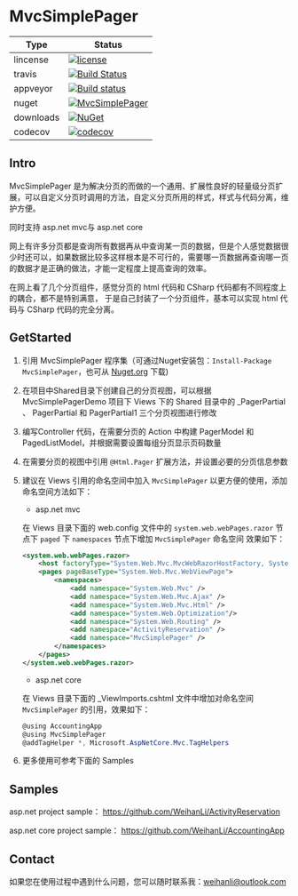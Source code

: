 # MvcSimplePager

 Type  | Status 
------ | ------------ 
lincense | [![license](https://img.shields.io/github/license/WeihanLi/MvcSimplePager.svg)](https://github.com/WeihanLi/MvcSimplePager) |
travis | [![Build Status](https://travis-ci.org/WeihanLi/MvcSimplePager.svg?branch=netstandard)](https://travis-ci.org/WeihanLi/MvcSimplePager) | 
appveyor | [![Build status](https://ci.appveyor.com/api/projects/status/f3oagcolf02ttyfe?svg=true)](https://ci.appveyor.com/project/WeihanLi/mvcsimplepager) |
nuget | [![MvcSimplePager](https://img.shields.io/nuget/v/mvcsimplepager.svg)](http://www.nuget.org/packages/MvcSimplePager/) |
downloads | [![NuGet](https://img.shields.io/nuget/dt/MvcSimplePager.svg)](http://www.nuget.org/packages/MvcSimplePager/)
codecov | [![codecov](https://codecov.io/gh/WeihanLi/MvcSimplePager/branch/master/graph/badge.svg)](https://codecov.io/gh/WeihanLi/MvcSimplePager) |

## Intro
MvcSimplePager 是为解决分页的而做的一个通用、扩展性良好的轻量级分页扩展，可以自定义分页时调用的方法，自定义分页所用的样式，样式与代码分离，维护方便。

同时支持 asp.net mvc与 asp.net core

网上有许多分页都是查询所有数据再从中查询某一页的数据，但是个人感觉数据很少时还可以，如果数据比较多这样根本是不可行的，需要哪一页数据再查询哪一页的数据才是正确的做法，才能一定程度上提高查询的效率。

在网上看了几个分页组件，感觉分页的 html 代码和 CSharp 代码都有不同程度上的耦合，都不是特别满意， 于是自己封装了一个分页组件，基本可以实现 html 代码与 CSharp 代码的完全分离。

## GetStarted
1. 引用 MvcSimplePager 程序集（可通过Nuget安装包：`Install-Package MvcSimplePager`，也可从 [Nuget.org](http://www.nuget.org/packages/MvcSimplePager/) 下载)
1. 在项目中Shared目录下创建自己的分页视图，可以根据 MvcSimplePagerDemo 项目下 Views 下的 Shared 目录中的 _PagerPartial 、 PagerPartial 和 PagerPartial1 三个分页视图进行修改
1. 编写Controller 代码，在需要分页的 Action 中构建 PagerModel 和 PagedListModel，并根据需要设置每组分页显示页码数量
1. 在需要分页的视图中引用 `@Html.Pager` 扩展方法，并设置必要的分页信息参数
1. 建议在 Views 引用的命名空间中加入 `MvcSimplePager` 以更方便的使用，添加命名空间方法如下：

    - asp.net mvc

    在 Views 目录下面的 web.config 文件中的 `system.web.webPages.razor` 节点下 `paged` 下 `namespaces` 节点下增加 `MvcSimplePager` 命名空间
    效果如下：

    ``` xml
    <system.web.webPages.razor>
        <host factoryType="System.Web.Mvc.MvcWebRazorHostFactory, System.Web.Mvc, Version=5.2.3.0, Culture=neutral, PublicKeyToken=31BF3856AD364E35" />
        <pages pageBaseType="System.Web.Mvc.WebViewPage">
            <namespaces>
                <add namespace="System.Web.Mvc" />
                <add namespace="System.Web.Mvc.Ajax" />
                <add namespace="System.Web.Mvc.Html" />
                <add namespace="System.Web.Optimization"/>
                <add namespace="System.Web.Routing" />
                <add namespace="ActivityReservation" />
                <add namespace="MvcSimplePager" />
            </namespaces>
        </pages>
    </system.web.webPages.razor>
    ```

    - asp.net core

    在 Views 目录下面的 _ViewImports.cshtml 文件中增加对命名空间 `MvcSimplePager` 的引用，效果如下：

    ``` csharp
    @using AccountingApp
    @using MvcSimplePager
    @addTagHelper *, Microsoft.AspNetCore.Mvc.TagHelpers
    ```
1. 更多使用可参考下面的 Samples

## Samples
asp.net project sample：
<https://github.com/WeihanLi/ActivityReservation>

asp.net core project sample：
<https://github.com/WeihanLi/AccountingApp>

## Contact
如果您在使用过程中遇到什么问题，您可以随时联系我：<weihanli@outlook.com>